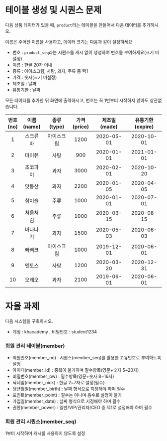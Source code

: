 # 테이블 생성 및 시퀀스 문제

다음 상품 데이터가 있을 때, `product`라는 테이블을 만들어서 다음 데이터를 추가하시오.

이름은 주어진 이름을 사용하고, 데이터 크기는 다음과 같이 설정하세요

- 번호 : `product_seq`라는 시퀀스를 캐시 없이 생성하여 번호를 부여하세요(크기 미설정)
- 이름 : 한글 20자 이내
- 종류 : 아이스크림, 사탕, 과자, 주류 중 택1
- 가격 : 숫자(크기 미설정)
- 제조일 : 날짜
- 유통기한 : 날짜

모든 데이터를 추가한 뒤 화면에 출력하시고, 번호는 꼭 1번부터 시작하지 않아도 상관없습니다.

| 번호<br>(no) | 이름<br>(name) | 종류<br>(type) | 가격<br>(price) | 제조일<br>(made) | 유통기한<br>(expire) |
| :---: | :---: | :---: | :---: | :---: | :---: |
| 1 | 스크류바 | 아이스크림 | 1200 | 2020-05-01 | 2020-10-01 |
| 2 | 마이쮸 | 사탕 | 900 | 2020-01-01 | 2021-01-01 |
| 3 | 초코파이 | 과자 | 3000 | 2020-02-01 | 2020-10-20 |
| 4 | 맛동산 | 과자 | 2200 | 2020-01-05 | 2020-04-05 |
| 5 | 참이슬 | 주류 | 1000 | 2020-01-01 | 2020-07-01 |
| 6 | 처음처럼 | 주류 | 1000 | 2020-03-15 | 2020-08-15 |
| 7 | 바나나킥 | 과자 | 1500 | 2020-05-03 | 2020-06-03 |
| 8 | 빠삐코 | 아이스크림 | 1000 | 2019-12-01 | 2020-06-01 |
| 9 | 멘토스 | 사탕 | 1200 | 2020-03-20 | 2020-12-31 |
| 10 | 오레오 | 과자 | 2100 | 2019-06-01 | 2020-06-01 |

# 자율 과제

다음 시스템을 구축하시오.

- 계정 : khacademy , 비밀번호 : student1234

### 회원 관리 테이블(member)
- 회원번호(member_no) : 시퀀스(member_seq)를 활용한 고유번호로 부여하도록 설정
- 아이디(member_id) : 중복이 불가하며 필수항목(영문+숫자 5~20자)
- 비밀번호(member_pw) : 필수항목(영문+숫자 8~16자)
- 닉네임(member_nick) : 한글 2~7자로 설정(필수)
- 생년월일(member_birth) : 날짜 형식으로 지정해야 하며 필수
- 포인트(member_point) : 필수는 아니며 음수로 설정이 불가
- 가입일(member_date) : 날짜 형식으로 지정해야 하며 필수
- 권한(member_power) : 일반/VIP/관리자/CEO 중 택1로 설정해야 하며 필수

### 회원 관리 시퀀스(member_seq)
1부터 시작하며 캐시를 사용하지 않도록 설정
















